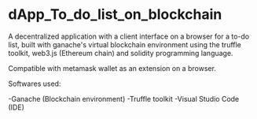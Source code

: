 # dApp_To_do_list_on_blockchain
A decentralized application with a client interface on a browser for a to-do list, built with ganache's virtual blockchain environment using the truffle toolkit, web3.js (Ethereum chain) and solidity programming language. 

Compatible with metamask wallet as an extension on a browser.

Softwares used:

-Ganache (Blockchain environment)
-Truffle toolkit
-Visual Studio Code (IDE)



